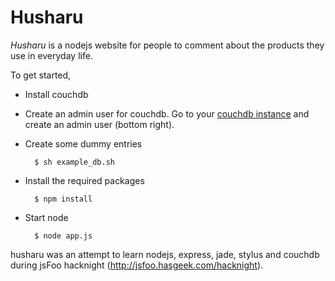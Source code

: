 Husharu
=======

*Husharu* is a nodejs website for people to comment about the products they use
in everyday life.

To get started,

* Install couchdb

* Create an admin user for couchdb.  Go to your [couchdb instance](http://localhost:5984/_utils)
and create an admin user (bottom right).

* Create some dummy entries

        $ sh example_db.sh

* Install the required packages

        $ npm install

* Start node

        $ node app.js

husharu was an attempt to learn nodejs, express, jade, stylus and couchdb
during jsFoo hacknight (http://jsfoo.hasgeek.com/hacknight).

